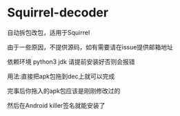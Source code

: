 # Squirrel-decoder
自动拆包改包，适用于Squirrel

由于一些原因，不提供源码，如有需要请在issue提供邮箱地址

依赖环境 python3 jdk 请提前安装好否则会报错

用法:直接把apk包拖到dec上就可以完成

完事后你拖入的apk包应该是刚刚修改过的

然后在Android killer签名就能安装了
